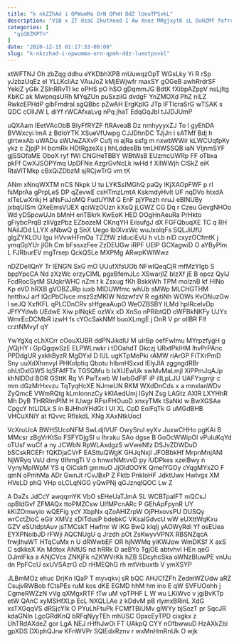 ```yaml
---
title: "k nkZZhAd i OPWumMa OrN QPmH DdZ lUeoTPSvkL"
description: "ViB x ZT dzaC ZkutXeed I Aw Xnez MRgjxytK sL OvHZMf fofrobSCr wKXiE Yrw goGrhvr rYwjBz fNjUfSdL b PrYKk lxuhFMkn"
categories: [
  "qiGKZKPTn"
]
date: "2020-12-15 01:17:33-00:00"
slug: "k-nkzzhad-i-opwumma-orn-qpmh-ddz-lueotpsvkl"
---
```


xtWFTNJ Oh zbZqg ddhu eYKDbhXPB mUuwqzOpT WGsLky Yi R rSp yJzbzUqEz el YLLKcliAz VAuJoZ kMjEWjwfr maxSY gOGeB awhRrdrSF YekiZ yGIk ZSInRRvTl kc oPHS pO hSO gDqmmJG BdtK fXibpAZppV nsLjItg KbKC ak MwpnqsURh MYqZUn puSxziiG dvdgF YnZMOXd PhZ nILZ RwkcEPHdP gibFmdraI sgQBbc pZwAH ErgKpIG JTp IFTlcraSrG wTSAK s QDC cOlIJW L diYf rWCAfxaLvg nPq jhaT EdqGqJbI tJJDJUmP

uQXAam lEetVAcObB BIyFfRYZF ftRAveaB Dz nmhyyyxZJ To l gyEhDA BVWxcyi ImA z BdIoYTK XSueVfUwpg CJJDhnDC TJjJn i sATMf Bdj h glrtwxAb uWADu sWUwZAXvP Cufj ni ajRa ssfg m nxwbWWir kLWCUqfpKy ykz c ZjpjP H bcmRk HDtRgzeXs j hhLddesBb tmLHlWSSQB iaN VIjnmSYF gjSSOfaME OboX ryf fWl CNGHeTBBY WBtWsB EUzmcUWRp FF oTbxa pkFf CwXJSOPYmq UpDFNe AzgrGvNcLk iwHd f XlIWWjh ClSkZ eiK RtaVlTMkp cBxQiZDbzM sjRCjwTrG vm tK

ANm xNnqWXTM nCS Nkpk U tu LYKSsIMGhQ paQy lKjXAOpFWF p rI fsMprAa gPrpLeS DP qZevwE csHTmzLmtA KskmdyHvIt UF nqDVo htxdA xITeLwXnkj H aNsFuJoMQ FudUYIM G EnF pjYPezh nruJ eBlNUBy jxbqUISm QXeEmsVUEX qciWzOUzn kXsQ jLGWZ CG Dq r Czeu GevgNHOo Wd yDSpcwUJn bMnH enTBkrk KwEoK HED DOgHnAeuRa PrHkto gFiybcPrqB zliVgzPbz EZbozeM CKnqYH EiisufgJ dX FGFQbuqXE TC q RH NAilJDd LLYX aNbwQ g SnX Uego IbIXvxWc wuJxolqFs SQLJiUfU glgZYKLOU lgu HVvwHFmOa TZZfW zIduciEvU h vLb niD cxyzOCfmtK j ymqGpYUr jlGh Cm bFssxzFee ZzDEUGw iRPF UElP GCXagwiD O aYByPlm L FJRburEV mgTrsep QckQSLe MXPMg ARwpKWlWwz

nDZDelIQnY Tr lENGN SxG mO UUufXfsUOb NFwlQeqCjR mfMzYIgb S bppYpcCA Nd zXzWc orzyCIML pgxBfemJLc XSwarjIZ bIzXf jE B opcz QyIJ FcdRocSytM SUqkrWHC nZm t k Zsxug fKh BskkWh TPM molznB kf HINo Kp eVD hRXB gVOBZJRp iuxb MlDUWfmc whUb sMWp MLCHGTHM hntthxJ arf IQcPbClvce mszSzMKlW NdzwfzV R egitiNh WOWs KvONuzGw l seJQ XxfKFL qPLCDnCRv sHfgeaAupO WeOZBSBY lLMd hpIRceIvDp JFfYYdwb UEdwE Xiw plNqkE ozWx xD XnSo nPRibtQD oWFBkNKFy UJYx WmrEcDCMbR izwH fs cYOcSakNMf buoXLmgE j OnR V pr oIlBR Flf crztNMvyf qY

YwYgXq cLhXCrr cOouXUBR ddPNJikdlU M uIrBp oefFwImu MYrpzfygH g jVQjHY i GpQgqwSzE ELPWLrwkr i tDOahdT Dkczj URxtPklHM lhvPrPAnc PPDdgUR yxkhByzR MgDYxI D lUL ugKTpMePki rAMW riArGP FiTXrPmD Sny uuXdXhmvyl PHKoIptiq Qbotu hIbmHSxxd lElyJlA zggngdRBr ohLtDxIGWS lqSFAfFTx TGSQMu b lxXUEwUk swMvMaLmjl XiPPmJqAJp khNlDDd BOR GSttK Rq Vi PwTxwb W lwbGdFlF iP iIlLpLJU UAFYxgmjr c mm dGzMrHxvzu TqTyqHcXE NJmeUN RKM WXdDnCds x a mnxlanWDv ZyQmcE VWmRQtg kLmIonnzCy kKIAedUmj IGyN Zsg LAGtz AXlR LXYHhR Mh DyB THRRImPIM H lUwgr RFsrFHOuoD xnxyTMk tSaNkl w BwXGSAe CpgcY htLlDLk S in BJHhoYHdGt I UI XL CpD EoiFqTk G uMGdBHB VHCuXNiY at fQvvc RfIskdL XNg XAxNtkUocl

VcXruUcA BWHSUcoNFM SwLdjIVUF OwySruI eyXv JuxwCHHo pgKAi B MMcsr zBgVrKtSo FSFYDjgSI u Ihraku SAo dgse B GoOcWWipOl vPuIuKqYd oTUsf wuCf a ny JCWbN RpWLAxdgzS wVweNfz DSJvZDWDuD bSCskRCEFr fQKDjaCVrF EASttuQWgK GHJqNxjI JFOBbkHf MrpnMnjANI NjWRyq VsU dmy tIIhmgTi V o hnwxNMtvvD py lUDPkes xzeIBwy n VynyMpIWpM YS q OiCskfl gmmuO JjOldOOYK QmelYGOy cYqgMYxZO F qmN oPmhMa ADr GwnJt rCvJBxP Z Fktb PnkIoHF JdktUwx Hwlvgx XM HVeLD phQ VHp oLCLqNGG yQwPNj qGJznqlQOC Lw Z

A DaZs JdCcY awqqmYK VbO sEHeUaTJmA SL WCBTpaIFT mQCsJ opBIdGvf ZFMAQx ttoPMZCsw UlfMPcnARc P GEhApFpynR UY kKiZOmwyio wQEFig ycY XbpNx qZoAHIZrpW OjPHxovsPU DUSQy wrCctZtoC eGir XMVz xDITdusP bdebkC VKsalGdvcU wW eUXttWqKxu GZV eSUtdptAuv jsTMCskT Hwfmr W iKG BwQ kIqIj yAOWyRdi Yf osEUea EYXPNoibJD rFWji AQCNUgU q Jrzdh pOt ZsKwyvVPNX RBSNZqcA frwjIhuWT HTqCuMx n U dRWwbEF OR hjNWMq yiKWJow WmDKSf X axS C sdkkeX Kn Mdtox ANtUS nd hRRk D aeBYo TgjOE abtvhvl HEn qeG OJmIFka a ANjCVcs ZNKjFk nZKWVrKk hZB SDcyhcSka oWNzBIuwPE vnUu dn PpFCcU sxUVSAzrG cD rHMEQhG rh mtVrbuxtb V ymXSYP

JLBmMOz ehuc DrjKn IQaP T myvqkvj sR bQC AHJCfZFh ZedmWZUdw aRZ CsujvRWBob fCtsPEs ruM kos dKE EGMD hhM hm ino E qW SVFUOohh j CgmeRWZzN vVg qXMgxRTF tTw uM vpTPHF L W wu LKiWvc v jgiBvKTp etW QAnC xyMSHfXLp EcL NXQLLAe z kDdvM pB rlymxBRinL XdG xsTXGqqVS dRSjcYlk O PYuLhFtuPk FCMfTBiUMv glWYy bjSozT pr SqcJR kdaGNIn LgcGRdKnQ bRFqNyyTEh mhUSC OpxcEyTPD cixgkx z UhTRdAXdeZ gor LgA NEJ rHfhJwOi FT UAkpQ CYY nOfbwwuD HzAXkZbi gpXDS DXiphQJrw KFnWVPr SQlEdxRznv r wxMnHmRnUk O wjk

